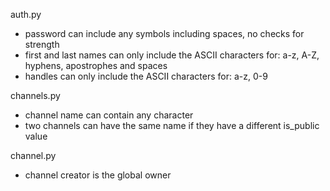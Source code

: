 auth.py
- password can include any symbols including spaces, no checks for strength
- first and last names can only include the ASCII characters for: a-z, A-Z, 
    hyphens, apostrophes and spaces
- handles can only include the ASCII characters for: a-z, 0-9

channels.py
- channel name can contain any character
- two channels can have the same name if they have a different is_public value

channel.py
- channel creator is the global owner



